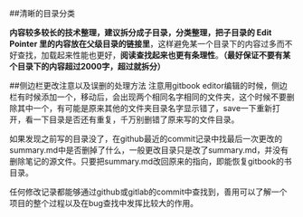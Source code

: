 
##清晰的目录分类

**内容较多较长的技术整理，建议拆分成子目录，分类整理，把子目录的 Edit Pointer 里的内容放在父级目录的链接里**，这样避免某一个目录下的内容过多而不好查找，加载起来性能也更好，**阅读查找起来也更有条理性**。**（最好保证不要有某个目录下的内容超过2000字，超过就拆分）**


##侧边栏更改注意以及误删的处理方法
注意用gitbook editor编辑的时候，侧边栏有时候添加一个，移动后，会出现两个相同名字相同的文件夹，这个时候不要删除其中一个，有可能是原来其他的文件夹目录名字显示错了，save一下重新打开，看一下目录是否还有重复，千万别删错了原来写的文件目录。

如果发现之前写的目录没了，在github最近的commit记录中找最后一次更改的summary.md中是否删掉了什么，一般更改目录只是改了summary.md，并没有删除笔记的源文件。只要把summary.md改回原来的指向，即能恢复gitbook的书目录。

任何修改记录都能够通过github或gitlab的commit中查找到，善用可以了解一个项目的整个过程以及在bug查找中发挥比较大的作用。